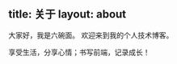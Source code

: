 title: 关于
layout: about
---
大家好，我是六碗面。
欢迎来到我的个人技术博客。

享受生活，分享心情；书写前端，记录成长！
<!-- 这里用markdown写下你的简介，就跟平时写md一样就可以了。 -->